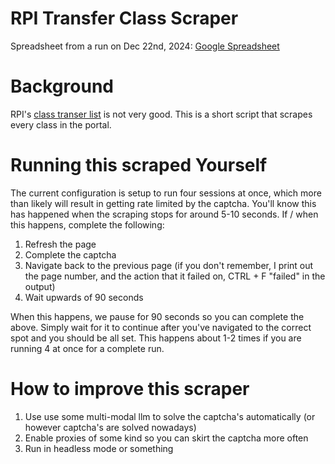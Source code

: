 # RPI Transfer Class Scraper

Spreadsheet from a run on Dec 22nd, 2024: [Google Spreadsheet](https://docs.google.com/spreadsheets/d/1ufciRyXItZgLiQv5-lFR-pyhxhZX8vUkGVVRPe9WTIE/edit?usp=sharing)

# Background
RPI's [class transer list](https://tes.collegesource.com/publicview/TES_publicview01.aspx?rid=f080a477-bff8-46df-a5b2-25e9affdd4ed&aid=27b576bb-cd07-4e57-84d0-37475fde70ce) is not very good. This is a short script that scrapes every class in the portal.

# Running this scraped Yourself
The current configuration is setup to run four sessions at once, which more than likely will result in getting rate limited by the captcha. You'll know this has happened when the scraping stops for around 5-10 seconds. If / when this happens, complete the following:
1. Refresh the page
2. Complete the captcha
3. Navigate back to the previous page (if you don't remember, I print out the page number, and the action that it failed on, CTRL + F "failed" in the output)
4. Wait upwards of 90 seconds
   
When this happens, we pause for 90 seconds so you can complete the above. Simply wait for it to continue after you've navigated to the correct spot and you should be all set. This happens about 1-2 times if you are running 4 at once for a complete run.

# How to improve this scraper
1. Use use some multi-modal llm to solve the captcha's automatically (or however captcha's are solved nowadays)
2. Enable proxies of some kind so you can skirt the captcha more often
3. Run in headless mode or something
